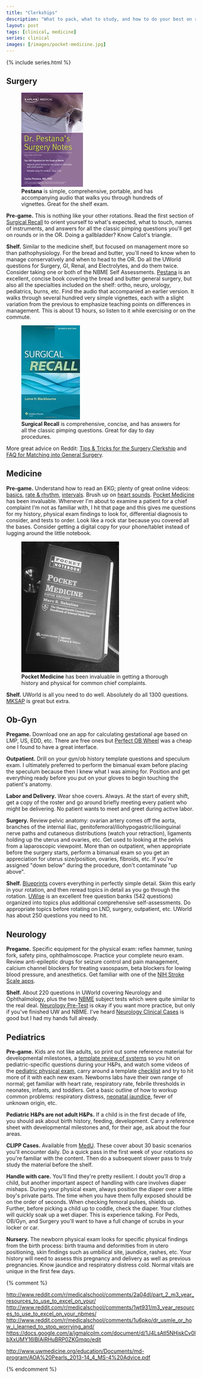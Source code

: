 ```yaml
---
title: "Clerkships"
description: "What to pack, what to study, and how to do your best on rotations."
layout: post
tags: [clinical, medicine]
series: clinical
images: [/images/pocket-medicine.jpg]
---
```


{% include series.html %}

## Surgery

<figure class="thumb">
  <a href="http://amzn.to/1SsYvrZ"><img src="/images/pestana.jpg"></a>

  <figcaption><b>Pestana</b> is simple, comprehensive, portable, and has
  accompanying audio that walks you through hundreds of vignettes.  Great for
  the shelf exam.</figcaption>
</figure>

**Pre-game.** This is nothing like your other rotations.  Read the first
section of [Surgical Recall] to orient yourself to what's expected, what to
touch, names of instruments, and answers for all the classic pimping questions
you'll get on rounds or in the OR.  Doing a gallbladder?  Know Calot's
triangle.

**Shelf.** Similar to the medicine shelf, but focused on management more so
than pathophysiology.  For the bread and butter, you'll need to know when to
manage conservatively and when to head to the OR.  Do all the UWorld questions
for Surgery, GI, Renal, and Electrolytes, and do them twice.  Consider taking
one or both of the NBME Self Assessments.  [Pestana] is an excellent, concise
book covering the bread and butter general surgery, but also all the
specialties included on the shelf: ortho, neuro, urology, pediatrics, burns,
etc.  Find the audio that accompanied an earlier version.  It walks through
several hundred very simple vignettes, each with a slight variation from the
previous to emphasize teaching points on differences in management.  This is
about 13 hours, so listen to it while exercising or on the commute.

<figure class="thumb">
  <a href="http://amzn.to/1LLV9tD"><img src="/images/surgical-recall.jpg"></a>

  <figcaption><b>Surgical Recall</b> is comprehensive, concise, and has
  answers for all the classic pimping questions.  Great for day to day
  procedures.</figcaption>
</figure>

More great advice on Reddit:
[Tips & Tricks for the Surgery Clerkship](https://redd.it/2vcroj) and
[FAQ for Matching into General Surgery](https://redd.it/2vanpe).

[Pestana]: http://amzn.to/1SsYvrZ
[Surgical Recall]: http://amzn.to/1LLV9tD



## Medicine

**Pre-game.** Understand how to read an EKG; plenty of great online videos:
[basics](http://zapt.io/tqyjd4ju), [rate & rhythm](http://zapt.io/tfxkvx9d),
[intervals](http://zapt.io/t4cubvtk).  Brush up on
[heart sounds](http://www.blaufuss.org/).  [Pocket Medicine] has been
invaluable.  Whenever I'm about to examine a patient for a chief complaint I'm
not as familiar with, I hit that page and this gives me questions for my
history, physical exam findings to look for, differential diagnosis to
consider, and tests to order.  Look like a rock star because you covered all
the bases.  Consider getting a digital copy for your phone/tablet instead of
lugging around the little notebook.

<figure class="thumb">
  <a href="http://amzn.to/1OahqBv">
    <img src="/images/pocket-medicine.jpg">
  </a>

  <figcaption><b>Pocket Medicine</b> has been invaluable in getting a thorough
  history and physical for common chief complaints.</figcaption>

</figure>

**Shelf.** UWorld is all you need to do well.  Absolutely do all 1300
questions.  [MKSAP] is great but extra.


  [Pocket Medicine]: http://amzn.to/1OahqBv
  [MKSAP]: http://www.amazon.com/gp/product/1934465542/ref=as_li_tl?ie=UTF8&camp=1789&creative=390957&creativeASIN=1934465542&linkCode=as2&tag=jgmalcolm-20&linkId=5LTX75SLT7D62FSF



## Ob-Gyn

**Pregame.** Download one an app for calculating gestational age based on LMP,
US, EDD, etc.  There are free ones but [Perfect OB Wheel] was a cheap one I
found to have a great interface.

**Outpatient.** Drill on your gyn/ob history template questions and speculum
exam.  I ultimately preferred to perform the bimanual exam before placing the
speculum because then I knew what I was aiming for.  Position and get
everything ready before you put on your gloves to begin touching the patient's
anatomy.

**Labor and Delivery.** Wear shoe covers. Always.  At the start of every
shift, get a copy of the roster and go around briefly meeting every patient
who might be delivering.  No patient wants to meet and greet during active
labor.

**Surgery.** Review pelvic anatomy: ovarian artery comes off the aorta,
branches of the internal iliac, genitofemoral/iliohypogastric/ilioinguinal
nerve paths and cutaneous distributions (watch your retraction), ligaments
holding up the uterus and ovaries, etc.  Get used to looking at the pelvis
from a laparoscopic viewpoint.  More than on outpatient, when appropriate
before the surgery starts, perform a bimanual exam so you get an appreciation
for uterus size/position, ovaries, fibroids, etc.  If you're assigned "down
below" during the procedure, don't contaminate "up above".

**Shelf.** [Blueprints][blueprints-obgyn] covers everything in perfectly
simple detail.  Skim this early in your rotation, and then reread topics in
detail as you go through the rotation.  [UWise] is an excellent free question
banks (542 questions) organized into topics plus additional comprehensive
self-assessments.  Do appropriate topics before rotating on LND, surgery,
outpatient, etc.  UWorld has about 250 questions you need to hit.

  [UWise]: https://www.apgo.org/student.html
  [Perfect OB Wheel]: https://itunes.apple.com/us/app/perfect-ob-wheel/id293656711?mt=8
  [blueprints-obgyn]: http://amzn.to/1RNqT5i

## Neurology

**Pregame.** Specific equipment for the physical exam:  reflex hammer, tuning
fork, safety pins, ophthalmoscope. Practice your complete neuro exam.  Review
anti-epileptic drugs for seizure control and pain management, calcium channel
blockers for treating vasospasm, beta blockers for lowing blood pressure, and
anesthetics.  Get familiar with one of the [NIH Stroke Scale apps][stroke].

  [stroke]: https://itunes.apple.com/us/app/10-second-stroke-scale/id478624302?mt=8

**Shelf.** About 220 questions in UWorld covering Neurology and Ophthalmology,
plus the two [NBME] subject tests which were quite similar to the real deal.
[Neurology Pre-Test][] is okay if you want more practice, but only if you've
finished UW and NBME.  I've heard [Neurology Clinical Cases][] is good but I
had my hands full already.

[Neurology Pre-Test]: http://www.amazon.com/gp/product/0071761144/ref=as_li_tl?ie=UTF8&camp=1789&creative=390957&creativeASIN=0071761144&linkCode=as2&tag=jgmalcolm-20&linkId=ZYVMQGEVHO36UUO3
[Neurology Clinical Cases]: http://www.amazon.com/gp/product/0071761705/ref=as_li_tl?ie=UTF8&camp=1789&creative=390957&creativeASIN=0071761705&linkCode=as2&tag=jgmalcolm-20&linkId=HHAGQO35U4AM2TYM
[NBME]: https://nsas.nbme.org/home


## Pediatrics

**Pre-game.** Kids are not like adults, so print out some reference material
for developmental milestones, a [template review of systems][peds-ros] so you
hit on pediatric-specific questions during your H&Ps, and watch some videos of
the [pediatric physical exam][peds-pe], carry around a template
[checklist][peds-pe-checklist] and try to hit more of it with each new exam.
Newborns labs have their own range of normal; get familiar with heart rate,
respiratory rate, febrile thresholds in neonates, infants, and toddlers.  Get
a basic outline of how to workup common problems: respiratory distress,
[neonatal jaundice][jaundice], fever of unknown origin, etc.

  [jaundice]: http://www.meddean.luc.edu/lumen/MedEd/peds/newborn_pe_exercise.pdf
  [peds-ros]: http://www.utmb.edu/pedi_ed/CORE/Neonatology/page_02.htm
  [peds-pe]: http://www.utmb.edu/pedi_ed/CORE/Neonatology/page_11.htm
  [peds-pe-checklist]: http://www.meddean.luc.edu/lumen/MedEd/peds/newborn_pe_exercise.pdf

**Pediatric H&Ps are not adult H&Ps.** If a child is in the first decade of
life, you should ask about birth history, feeding, development.  Carry a
reference sheet with developmental milestones and, for their age, ask about
the four areas.

**CLIPP Cases.** Available from [MedU](//www.med-u.org/clipp).  These cover
about 30 basic scenarios you'll encounter daily.  Do a quick pass in the first
week of your rotations so you're familiar with the content.  Then do a
subsequent slower pass to truly study the material before the shelf.

**Handle with care.** You'll find they're pretty resilient.  I doubt you'll
drop a child, but another important aspect of handling with care involves
diaper mishaps.  During your physical exam, always position the diaper over a
little boy's private parts.  The time when you have them fully exposed should
be on the order of seconds.  When checking femoral pulses, shields up.
Further, before picking a child up to coddle, check the diaper.  Your clothes
will quickly soak up a wet diaper.  This is experience talking.  For Peds,
OB/Gyn, and Surgery you'll want to have a full change of scrubs in your locker
or car.

**Nursery.** The newborn physical exam looks for specific physical findings
from the birth process: birth trauma and deformities from in utero
positioning, skin findings such as umbilical site, jaundice, rashes, etc.
Your history will need to assess this pregnancy and delivery as well as
previous pregnancies.  Know jaundice and respiratory distress cold.  Normal
vitals are unique in the first few days.


{% comment %}




http://www.reddit.com/r/medicalschool/comments/2a04dl/part_2_m3_year_resources_to_use_to_excel_on_your/
http://www.reddit.com/r/medicalschool/comments/1wt931/m3_year_resources_to_use_to_excel_on_your_nbmes/
http://www.reddit.com/r/medicalschool/comments/1u6pko/dr_usmle_or_how_i_learned_to_stop_worrying_and/
https://docs.google.com/a/jgmalcolm.com/document/d/1J4LsAtl5NHjskCv0lbXxUMY16lBlAiRHuBRP0ZKGmqo/edit


http://www.uwmedicine.org/education/Documents/md-program/AOA%20Pearls_2013-14_4_MS-4%20Advice.pdf


{% endcomment %}
